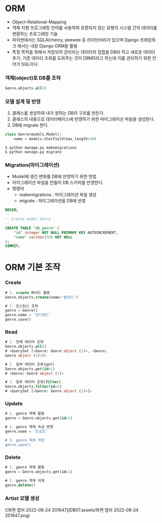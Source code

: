 # ORM

- Object-Relational-Mapping
- 객체 지향 프로그래밍 언어를 사용하여 호환되지 않는 유형의 시스템 간의 데이터를 변환하는 프로그래밍 기술
- 파이썬에서는 SQLAlchemy, peewee 등 라이브러리가 있으며 Django 프레임워크 에서는 내장 Django ORM을 활용
- 특정 목적을 위해서 저장되어 관리되는 데이터의 집합을 DB라 하고 새로운 데이터 추가, 기존 데이터 조회를 도와주는 것이 DBMS라고 하는데 이를 관리하기 위한 언어가 SQL이다.

### 객체(object)로 DB를 조작

```sql
Genre.objects.all()
```

### 모델 설계 및 반영

1. 클래스를 생성하여 내가 원하는 DB의 구조를 만든다.
2. 클래스의 내용으로 데이터베이스에 반영하기 위한 마이그레이션 파일을 생성한다.
3. DB에 migrate 한다.

```sql
class Genre(models.Model):
	name = models.CharField(max_length=30)

```

```
$ python manage.py makemigrations
$ python manage.py migrate
```

### Migration(마이그레이션)

- Model에 생긴 변화를 DB에 반영하기 위한 방법
- 마이그레이션 파일을 만들어 DB 스키마를 반영한다.
- 명령어
  - makemigrations : 마이그레이션 파일 생성
  - migrate : 마이그레이션을 DB에 반영

```sql
BEGIN;
--
-- Create model Genre
--
CREATE TABLE "db_genre" (
	"id" integer NOT NULL PRIMARY KEY AUTOINCREMENT,
	"name" varchar(30) NOT NULL
);
COMMIT;

```

# ORM 기본 조작

### Create

```sql
# 1. create 메서드 활용
Genre.objects.create(name='발라드')

# 2. 인스턴스 조작
genre = Genre()
genre.name = '인디밴드'
genre.save()
```

### Read

```sql
# 1. 전체 데이터 조회
Genre.objects.all()
# <QuerySet [<Genre: Genre object (1)>, <Genre:
Genre object (2)>]>

# 2. 일부 데이터 조회(get)
Genre.objects.get(id=1)
# <Genre: Genre object (1)>

# 3. 일부 데이터 조회(filter)
Genre.objects.filter(id=1)
# <QuerySet [<Genre: Genre object (1)>]>
```

### Update

```sql
# 1. genre 객체 활용
genre = Genre.objects.get(id=1)

# 2. genre 객체 속성 변경
genre.name = '트로트’

# 3. genre 객체 저장
genre.save()
```

### Delete

```sql
# 1. genre 객체 활용
genre = Genre.objects.get(id=1)

# 2. genre 객체 삭제
genre.delete()
```

### Artist 모델 생성

![화면 캡처 2022-08-24 201647](DB07.assets/화면 캡처 2022-08-24 201647.png)

